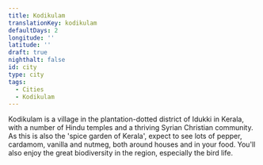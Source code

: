 ```yaml
---
title: Kodikulam
translationKey: kodikulam
defaultDays: 2
longitude: ''
latitude: ''
draft: true
nighthalt: false
id: city
type: city
tags:
  - Cities
  - Kodikulam
---
```

Kodikulam is a village in the plantation-dotted district of Idukki in Kerala, with a number of Hindu temples and a thriving Syrian Christian community. As this is also the 'spice garden of Kerala', expect to see lots of pepper, cardamom, vanilla and nutmeg, both around houses and in your food. You'll also enjoy the great biodiversity in the region, especially the bird life.